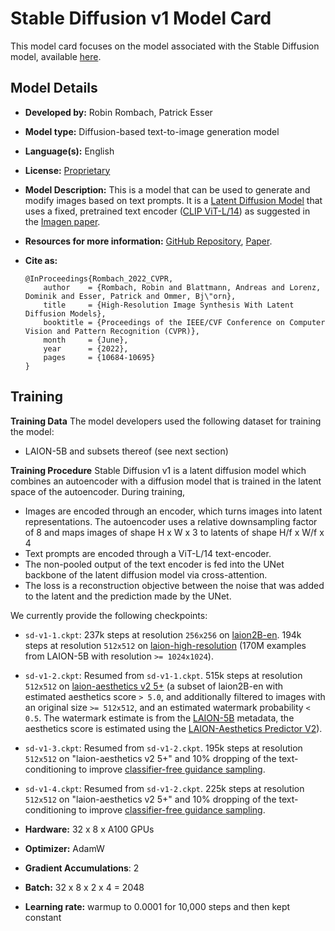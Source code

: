 # Stable Diffusion v1 Model Card
This model card focuses on the model associated with the Stable Diffusion model, available [here](https://github.com/CompVis/stable-diffusion).

## Model Details
- **Developed by:** Robin Rombach, Patrick Esser
- **Model type:** Diffusion-based text-to-image generation model
- **Language(s):** English
- **License:** [Proprietary](LICENSE)
- **Model Description:** This is a model that can be used to generate and modify images based on text prompts. It is a [Latent Diffusion Model](https://arxiv.org/abs/2112.10752) that uses a fixed, pretrained text encoder ([CLIP ViT-L/14](https://arxiv.org/abs/2103.00020)) as suggested in the [Imagen paper](https://arxiv.org/abs/2205.11487).
- **Resources for more information:** [GitHub Repository](https://github.com/CompVis/stable-diffusion), [Paper](https://arxiv.org/abs/2112.10752).
- **Cite as:**

      @InProceedings{Rombach_2022_CVPR,
          author    = {Rombach, Robin and Blattmann, Andreas and Lorenz, Dominik and Esser, Patrick and Ommer, Bj\"orn},
          title     = {High-Resolution Image Synthesis With Latent Diffusion Models},
          booktitle = {Proceedings of the IEEE/CVF Conference on Computer Vision and Pattern Recognition (CVPR)},
          month     = {June},
          year      = {2022},
          pages     = {10684-10695}
      }

## Training

**Training Data**
The model developers used the following dataset for training the model:

- LAION-5B and subsets thereof (see next section)

**Training Procedure**
Stable Diffusion v1 is a latent diffusion model which combines an autoencoder with a diffusion model that is trained in the latent space of the autoencoder. During training, 

- Images are encoded through an encoder, which turns images into latent representations. The autoencoder uses a relative downsampling factor of 8 and maps images of shape H x W x 3 to latents of shape H/f x W/f x 4
- Text prompts are encoded through a ViT-L/14 text-encoder.
- The non-pooled output of the text encoder is fed into the UNet backbone of the latent diffusion model via cross-attention.
- The loss is a reconstruction objective between the noise that was added to the latent and the prediction made by the UNet.

We currently provide the following checkpoints:

- `sd-v1-1.ckpt`: 237k steps at resolution `256x256` on [laion2B-en](https://huggingface.co/datasets/laion/laion2B-en).
  194k steps at resolution `512x512` on [laion-high-resolution](https://huggingface.co/datasets/laion/laion-high-resolution) (170M examples from LAION-5B with resolution `>= 1024x1024`).
- `sd-v1-2.ckpt`: Resumed from `sd-v1-1.ckpt`.
  515k steps at resolution `512x512` on [laion-aesthetics v2 5+](https://laion.ai/blog/laion-aesthetics/) (a subset of laion2B-en with estimated aesthetics score `> 5.0`, and additionally
filtered to images with an original size `>= 512x512`, and an estimated watermark probability `< 0.5`. The watermark estimate is from the [LAION-5B](https://laion.ai/blog/laion-5b/) metadata, the aesthetics score is estimated using the [LAION-Aesthetics Predictor V2](https://github.com/christophschuhmann/improved-aesthetic-predictor)).
- `sd-v1-3.ckpt`: Resumed from `sd-v1-2.ckpt`. 195k steps at resolution `512x512` on "laion-aesthetics v2 5+" and 10\% dropping of the text-conditioning to improve [classifier-free guidance sampling](https://arxiv.org/abs/2207.12598).
- `sd-v1-4.ckpt`: Resumed from `sd-v1-2.ckpt`. 225k steps at resolution `512x512` on "laion-aesthetics v2 5+" and 10\% dropping of the text-conditioning to improve [classifier-free guidance sampling](https://arxiv.org/abs/2207.12598).

- **Hardware:** 32 x 8 x A100 GPUs
- **Optimizer:** AdamW
- **Gradient Accumulations**: 2
- **Batch:** 32 x 8 x 2 x 4 = 2048
- **Learning rate:** warmup to 0.0001 for 10,000 steps and then kept constant